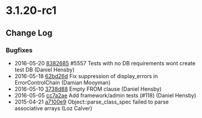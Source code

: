 # 3.1.20-rc1

<!--- Changes below this line will be automatically regenerated -->

## Change Log

### Bugfixes

 * 2016-05-20 [8382685](https://github.com/silverstripe/silverstripe-framework/commit/83826850346bc486bc4599dca56067897961cbfa) #5557 Tests with no DB requirements wont create test DB (Daniel Hensby)
 * 2016-05-18 [62bd26d](https://github.com/silverstripe/silverstripe-framework/commit/62bd26d11ab9c9bf5b91ba8abb776ab3a4813a18) Fix suppression of display_errors in ErrorControlChain (Damian Mooyman)
 * 2016-05-10 [3738d88](https://github.com/silverstripe/silverstripe-framework/commit/3738d888e0fbce48e0d88735edd3455a116937b5) Empty FROM clause (Daniel Hensby)
 * 2016-05-05 [cc7a2ae](https://github.com/silverstripe/silverstripe-installer/commit/cc7a2aeb1e03f3f8db67a1ca547280b05dd9372a) Add framework/admin tests (#118) (Daniel Hensby)
 * 2015-04-21 [a7100e9](https://github.com/silverstripe/silverstripe-framework/commit/a7100e9006b27e7885eb2ce851d9bc0839ca4468) Object::parse_class_spec failed to parse associative arrays (Loz Calver)
